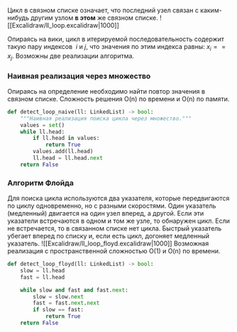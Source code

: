 Цикл в связном списке означает, что последний узел связан с каким-нибудь другим узлом **в этом** же связном списке.
![[Excalidraw/ll_loop.excalidraw|1000]]

Опираясь на вики, цикл в итерируемой последовательность содержит такую пару индексов  _i_ и _j_, что значения по этим индекса равны: $x_i == x_j$.
Возможны две реализации алгоритма.
### Наивная реализация через множество
Опираясь на определение необходимо найти повтор значения в связном списке. Сложность решения O(n) по времени и O(n) по памяти.
```python
def detect_loop_naive(ll: LinkedList) -> bool:
    """Наивная реализация поиска цикла через множество."""
    values = set()
    while ll.head:
        if ll.head in values:
            return True
        values.add(ll.head)
        ll.head = ll.head.next
    return False
```

### Алгоритм Флойда
Для поиска цикла используются два указателя, которые передвигаются по циклу одновременно, но с разными скоростями.
Один указатель (медленный) двигается на один узел вперед, а другой. 
Если эти указатели встречаются в одном и том же узле, то обнаружен цикл. Если не встречается, то в связанном списке нет цикла. 
Быстрый указатель убегает вперед по списку и, если есть цикл, догоняет медленный указатель.
![[Excalidraw/ll_loop_floyd.excalidraw|1000]]
Возможная реализация с пространственной сложностью O(1) и O(n) по времени.
```python
def detect_loop_floyd(ll: LinkedList) -> bool:
    slow = ll.head
    fast = ll.head

    while slow and fast and fast.next:
        slow = slow.next
        fast = fast.next.next
        if slow == fast:
            return True
    return False
```
